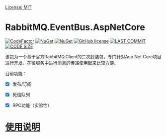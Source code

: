 [License: MIT](https://github.com/ojdev/RabbitMQ.EventBus.AspNetCore/blob/dev/LICENSE)

# RabbitMQ.EventBus.AspNetCore

[![CodeFactor](https://www.codefactor.io/repository/github/ojdev/rabbitmq.eventbus.aspnetcore/badge)](https://www.codefactor.io/repository/github/ojdev/rabbitmq.eventbus.aspnetcore)
[![NuGet](https://img.shields.io/nuget/v/RabbitMQ.EventBus.AspNetCore.svg?style=popout)](https://www.nuget.org/packages/RabbitMQ.EventBus.AspNetCore)
[![NuGet](https://img.shields.io/nuget/dt/RabbitMQ.EventBus.AspNetCore.svg?style=popout)](https://www.nuget.org/packages/RabbitMQ.EventBus.AspNetCore)
[![GitHub license](https://img.shields.io/github/license/ojdev/RabbitMQ.EventBus.AspNetCore.svg)](https://github.com/ojdev/RabbitMQ.EventBus.AspNetCore/blob/master/LICENSE)
[![LAST COMMIT](https://img.shields.io/github/last-commit/ojdev/RabbitMQ.EventBus.AspNetCore.svg)]()
[![CODE SIZE](https://img.shields.io/github/languages/code-size/ojdev/RabbitMQ.EventBus.AspNetCore.svg)]()


该包为一个基于官方RabbitMQ.Client的二次封装包，专门针对Asp.Net Core项目进行开发，在微服务中进行消息的传递使用起来比较方便。

目前功能：

- [x] 发布/订阅
- [x] 死信队列
- [x] RPC功能（实验性）


# [使用说明](https://github.com/ojdev/RabbitMQ.EventBus.AspNetCore/wiki)
